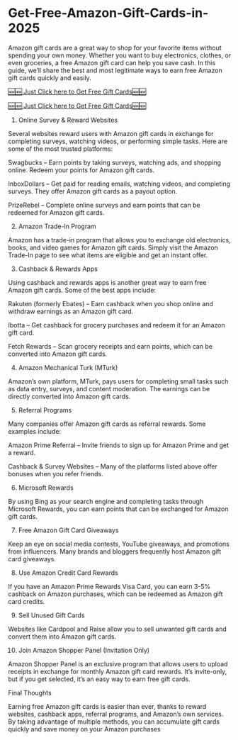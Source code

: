 # Get-Free-Amazon-Gift-Cards-in-2025
Amazon gift cards are a great way to shop for your favorite items without spending your own money. Whether you want to buy electronics, clothes, or even groceries, a free Amazon gift card can help you save cash. In this guide, we’ll share the best and most legitimate ways to earn free Amazon gift cards quickly and easily.

[🆕🆕 Just Click here to Get Free Gift Cards🆕🆕](https://your.topgiftcardusa.com/Agtruhjiko/hteyshk.html)

[🆕🆕 Just Click here to Get Free Gift Cards🆕🆕](https://your.topgiftcardusa.com/Agtruhjiko/hteyshk.html)

1. Online Survey & Reward Websites

Several websites reward users with Amazon gift cards in exchange for completing surveys, watching videos, or performing simple tasks. Here are some of the most trusted platforms:

Swagbucks – Earn points by taking surveys, watching ads, and shopping online. Redeem your points for Amazon gift cards.

InboxDollars – Get paid for reading emails, watching videos, and completing surveys. They offer Amazon gift cards as a payout option.

PrizeRebel – Complete online surveys and earn points that can be redeemed for Amazon gift cards.

2. Amazon Trade-In Program

Amazon has a trade-in program that allows you to exchange old electronics, books, and video games for Amazon gift cards. Simply visit the Amazon Trade-In page to see what items are eligible and get an instant offer.

3. Cashback & Rewards Apps

Using cashback and rewards apps is another great way to earn free Amazon gift cards. Some of the best apps include:

Rakuten (formerly Ebates) – Earn cashback when you shop online and withdraw earnings as an Amazon gift card.

Ibotta – Get cashback for grocery purchases and redeem it for an Amazon gift card.

Fetch Rewards – Scan grocery receipts and earn points, which can be converted into Amazon gift cards.

4. Amazon Mechanical Turk (MTurk)

Amazon’s own platform, MTurk, pays users for completing small tasks such as data entry, surveys, and content moderation. The earnings can be directly converted into Amazon gift cards.

5. Referral Programs

Many companies offer Amazon gift cards as referral rewards. Some examples include:

Amazon Prime Referral – Invite friends to sign up for Amazon Prime and get a reward.

Cashback & Survey Websites – Many of the platforms listed above offer bonuses when you refer friends.

6. Microsoft Rewards

By using Bing as your search engine and completing tasks through Microsoft Rewards, you can earn points that can be exchanged for Amazon gift cards.

7. Free Amazon Gift Card Giveaways

Keep an eye on social media contests, YouTube giveaways, and promotions from influencers. Many brands and bloggers frequently host Amazon gift card giveaways.

8. Use Amazon Credit Card Rewards

If you have an Amazon Prime Rewards Visa Card, you can earn 3-5% cashback on Amazon purchases, which can be redeemed as Amazon gift card credits.

9. Sell Unused Gift Cards

Websites like Cardpool and Raise allow you to sell unwanted gift cards and convert them into Amazon gift cards.

10. Join Amazon Shopper Panel (Invitation Only)

Amazon Shopper Panel is an exclusive program that allows users to upload receipts in exchange for monthly Amazon gift card rewards. It’s invite-only, but if you get selected, it’s an easy way to earn free gift cards.

Final Thoughts

Earning free Amazon gift cards is easier than ever, thanks to reward websites, cashback apps, referral programs, and Amazon’s own services. By taking advantage of multiple methods, you can accumulate gift cards quickly and save money on your Amazon purchases
